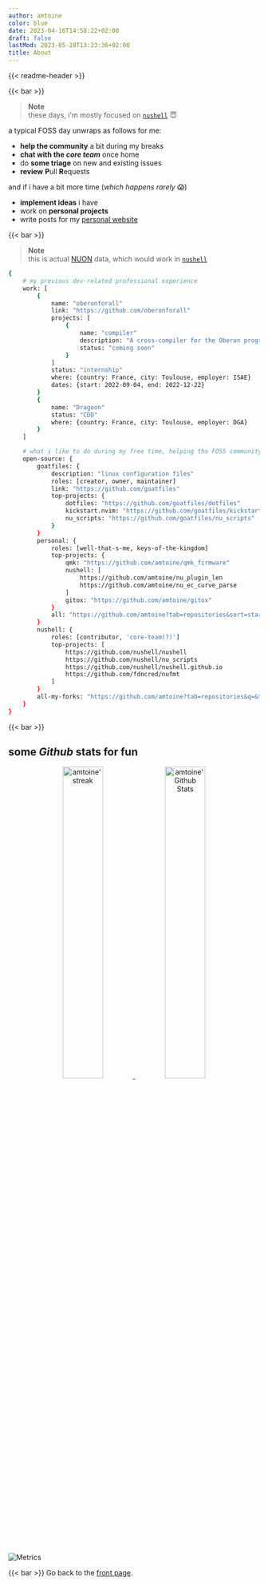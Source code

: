```yaml
---
author: amtoine
color: blue
date: 2023-04-16T14:58:22+02:00
draft: false
lastMod: 2023-05-28T13:23:36+02:00
title: About
---
```


{{< readme-header >}}

{{< bar >}}

> **Note**  
> these days, i'm mostly focused on [`nushell`] :innocent:

a typical FOSS day unwraps as follows for me:
- **help the community** a bit during my breaks
- **chat with the *core team*** once home
- do **some triage** on new and existing issues
- **review** **P**ull **R**equests

and if i have a bit more time (*which happens rarely* :scream:)
- **implement ideas** i have
- work on **personal projects**
- write posts for my [personal website](https://amtoine.github.io)

{{< bar >}}

> **Note**  
> this is actual [NUON] data, which would work in [`nushell`](https://nushell.sh)
```bash
{
    # my previous dev-related professional experience
    work: [
        {
            name: "oberonforall"
            link: "https://github.com/oberonforall"
            projects: [
                {
                    name: "compiler"
                    description: "A cross-compiler for the Oberon programming language."
                    status: "coming soon"
                }
            ]
            status: "internship"
            where: {country: France, city: Toulouse, employer: ISAE}
            dates: {start: 2022-09-04, end: 2022-12-22}
        }
        {
            name: "Dragoon"
            status: "CDD"
            where: {country: France, city: Toulouse, employer: DGA}
        }
    ]

    # what i like to do during my free time, helping the FOSS community a bit
    open-source: {
        goatfiles: {
            description: "linux configuration files"
            roles: [creator, owner, maintainer]
            link: "https://github.com/goatfiles"
            top-projects: {
                dotfiles: "https://github.com/goatfiles/dotfiles"
                kickstart.nvim: "https://github.com/goatfiles/kickstart.nvim"
                nu_scripts: "https://github.com/goatfiles/nu_scripts"
            }
        }
        personal: {
            roles: [well-that-s-me, keys-of-the-kingdom]
            top-projects: {
                qmk: "https://github.com/amtoine/qmk_firmware"
                nushell: [
                    https://github.com/amtoine/nu_plugin_len
                    https://github.com/amtoine/nu_ec_curve_parse
                ]
                gitox: "https://github.com/amtoine/gitox"
            }
            all: "https://github.com/amtoine?tab=repositories&sort=stargazers"
        }
        nushell: {
            roles: [contributor, 'core-team(?)']
            top-projects: [
                https://github.com/nushell/nushell
                https://github.com/nushell/nu_scripts
                https://github.com/nushell/nushell.github.io
                https://github.com/fdncred/nufmt
            ]
        }
        all-my-forks: "https://github.com/amtoine?tab=repositories&q=&type=fork&language=&sort=stargazers"
    }
}
```

{{< bar >}}

## some *Github* stats for fun
<p align="center">
  <a href="https://github.com/DenverCoder1/github-readme-streak-stats">
    <img
        title="🔥 Get streak stats for your profile at git.io/streak-stats"
        alt="amtoine' streak"
        src="https://github-readme-streak-stats.herokuapp.com/?user=amtoine&theme=monokai-metallian&hide_border=true"
        width="40%"
    />
  </a>
  <a href="https://github.com/anuraghazra/github-readme-stats">
    <img
        alt="amtoine' Github Stats"
        src="https://github-readme-stats.vercel.app/api/?username=amtoine&show_icons=true&count_private=true&theme=react&hide_border=true&bg_color=1F222E&title_color=F85D7F&icon_color=F8D866"
        width="40%"
    />
  </a>
</p>

![Metrics](https://metrics.lecoq.io/amtoine?template=classic&repositories.affiliations=owner%2C%20collaborator%2C%20organization_member&base.indepth=false&base.hireable=false&config.timezone=Europe%2FCopenhagen&config.display=large)

[NUON]: https://www.nushell.sh/book/loading_data.html#nuon
[`nushell`]: https://github.com/nushell

{{< bar >}}
Go back to the [front page](/).

